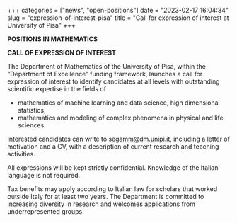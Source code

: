 +++
categories = ["news", "open-positions"]
date = "2023-02-17 16:04:34"
slug = "expression-of-interest-pisa"
title = "Call for expression of interest at University of Pisa"
+++

**POSITIONS IN MATHEMATICS**

**CALL OF EXPRESSION OF INTEREST**

The Department of Mathematics of the University of Pisa, within the “Department of Excellence” funding framework, 
launches a call for expression of interest to identify candidates at all levels with outstanding scientific expertise in the fields of

- mathematics of machine learning and data science, high dimensional statistics;
- mathematics and modeling of complex phenomena in physical and life sciences.

Interested candidates can write to segamm@dm.unipi.it, including a letter of motivation and a CV, 
with a description of current research and teaching activities.

All expressions will be kept strictly confidential. Knowledge of the Italian language is not required.

Tax benefits may apply according to Italian law for scholars that worked outside Italy for at least two years. 
The Department is committed to increasing diversity in research and welcomes applications from underrepresented groups.

